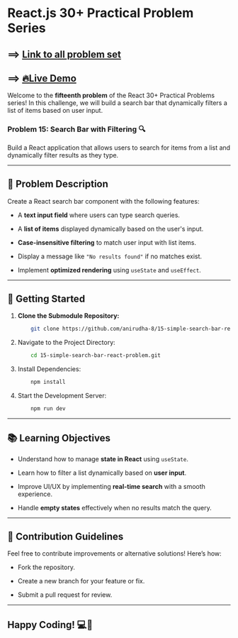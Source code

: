 # React.js 30+ Practical Problem Series

## ==> [Link to all problem set](https://github.com/anirudha-8/react.js-practical-problems.git)

## ==> [🔥Live Demo](https://15-simple-search-bar-react-problem.vercel.app/)

Welcome to the **fifteenth problem** of the React 30+ Practical Problems series! In this challenge, we will build a search bar that dynamically filters a list of items based on user input.

### Problem 15: Search Bar with Filtering 🔍

Build a React application that allows users to search for items from a list and dynamically filter results as they type.

---

## 📝 Problem Description

Create a React search bar component with the following features:

- A **text input field** where users can type search queries.

- A **list of items** displayed dynamically based on the user's input.

- **Case-insensitive filtering** to match user input with list items.

- Display a message like `"No results found"` if no matches exist.

- Implement **optimized rendering** using `useState` and `useEffect`.

---

## 🚀 Getting Started

1. **Clone the Submodule Repository:**

    ```bash
        git clone https://github.com/anirudha-8/15-simple-search-bar-react-problem.git
    ```

2. Navigate to the Project Directory:

    ```bash
        cd 15-simple-search-bar-react-problem.git
    ```

3. Install Dependencies:

    ```bash
        npm install
    ```

4. Start the Development Server:

    ```bash
        npm run dev
    ```

---

## 📚 Learning Objectives

- Understand how to manage **state in React** using `useState`.

- Learn how to filter a list dynamically based on **user input**.

- Improve UI/UX by implementing **real-time search** with a smooth experience.

- Handle **empty states** effectively when no results match the query.

---

## 🤝 Contribution Guidelines

Feel free to contribute improvements or alternative solutions! Here’s how:

- Fork the repository.

- Create a new branch for your feature or fix.

- Submit a pull request for review.

---

## Happy Coding! 💻🔎
